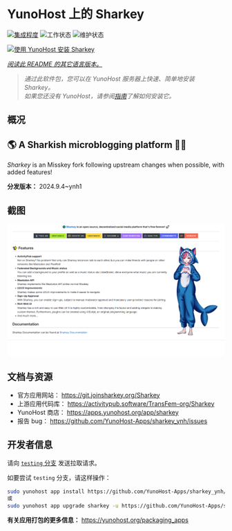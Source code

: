 <!--
注意：此 README 由 <https://github.com/YunoHost/apps/tree/master/tools/readme_generator> 自动生成
请勿手动编辑。
-->

# YunoHost 上的 Sharkey

[![集成程度](https://apps.yunohost.org/badge/integration/sharkey)](https://ci-apps.yunohost.org/ci/apps/sharkey/)
![工作状态](https://apps.yunohost.org/badge/state/sharkey)
![维护状态](https://apps.yunohost.org/badge/maintained/sharkey)

[![使用 YunoHost 安装 Sharkey](https://install-app.yunohost.org/install-with-yunohost.svg)](https://install-app.yunohost.org/?app=sharkey)

*[阅读此 README 的其它语言版本。](./ALL_README.md)*

> *通过此软件包，您可以在 YunoHost 服务器上快速、简单地安装 Sharkey。*  
> *如果您还没有 YunoHost，请参阅[指南](https://yunohost.org/install)了解如何安装它。*

## 概况

## 🌎 A Sharkish microblogging platform 🦈🚀 

_Sharkey_ is an Misskey fork following upstream changes when possible, with added features!


**分发版本：** 2024.9.4~ynh1

## 截图

![Sharkey 的截图](./doc/screenshots/screenshot-desktop.png)

## 文档与资源

- 官方应用网站： <https://git.joinsharkey.org/Sharkey>
- 上游应用代码库： <https://activitypub.software/TransFem-org/Sharkey>
- YunoHost 商店： <https://apps.yunohost.org/app/sharkey>
- 报告 bug： <https://github.com/YunoHost-Apps/sharkey_ynh/issues>

## 开发者信息

请向 [`testing` 分支](https://github.com/YunoHost-Apps/sharkey_ynh/tree/testing) 发送拉取请求。

如要尝试 `testing` 分支，请这样操作：

```bash
sudo yunohost app install https://github.com/YunoHost-Apps/sharkey_ynh/tree/testing --debug
或
sudo yunohost app upgrade sharkey -u https://github.com/YunoHost-Apps/sharkey_ynh/tree/testing --debug
```

**有关应用打包的更多信息：** <https://yunohost.org/packaging_apps>
